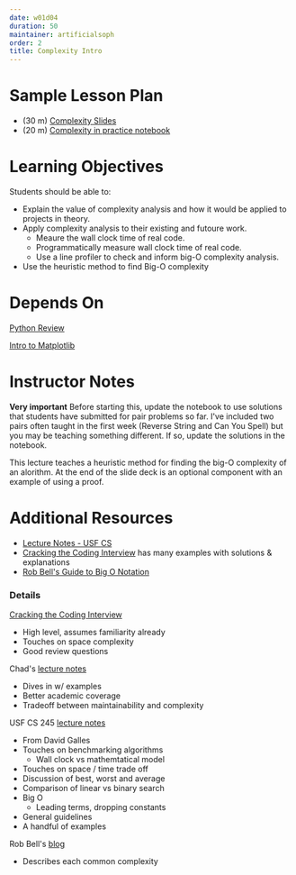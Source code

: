 ```yaml
---
date: w01d04
duration: 50
maintainer: artificialsoph
order: 2
title: Complexity Intro
---
```


# Sample Lesson Plan

- (30 m) [Complexity Slides](Complexity.pptx)
- (20 m) [Complexity in practice notebook](complexity-in-practice-solutions.ipynb)

# Learning Objectives

Students should be able to:

- Explain the value of complexity analysis and how it would be applied to projects in theory.
- Apply complexity analysis to their existing and futoure work.
  - Meaure the wall clock time of real code.
  - Programmatically measure wall clock time of real code.
  - Use a line profiler to check and inform big-O complexity analysis.
- Use the heuristic method to find Big-O complexity

# Depends On

[Python Review](https://github.com/thisismetis/dscurriculum_gamma/tree/master/curriculum/project-01/python-review)

[Intro to Matplotlib](https://github.com/thisismetis/dscurriculum_gamma/tree/master/curriculum/project-01/matplotlib)

# Instructor Notes

**Very important** Before starting this, update the notebook to use solutions that students have submitted for pair problems so far. I've included two pairs often taught in the first week (Reverse String and Can You Spell) but you may be teaching something different. If so, update the solutions in the notebook.

This lecture teaches a heuristic method for finding the big-O complexity of an alorithm. At the end of the slide deck is an optional component with an example of using a proof.

# Additional Resources
 - [Lecture Notes - USF CS](https://www.cs.usfca.edu/~galles/cs245/lecture/lecture2.pdf)
 - [Cracking the Coding Interview](https://www.amazon.com/Cracking-Coding-Interview-Programming-Questions/dp/0984782850) has many examples with solutions & explanations
 - [Rob Bell's Guide to Big O Notation](https://rob-bell.net/2009/06/a-beginners-guide-to-big-o-notation/)

### Details

[Cracking the Coding Interview](https://www.amazon.com/Cracking-Coding-Interview-Programming-Questions/dp/0984782850)

 - High level, assumes familiarity already
 - Touches on space complexity
 - Good review questions

Chad's [lecture notes](https://github.com/thisismetis/dscurriculum_beta/blob/master/class_lectures/week01-benson/02-git_viz/Introduction_to_complexity.ipynb)

 - Dives in w/ examples
 - Better academic coverage
 - Tradeoff between maintainability and complexity

USF CS 245 [lecture notes](https://www.cs.usfca.edu/~galles/cs245/lecture/lecture2.pdf)

 - From David Galles
 - Touches on benchmarking algorithms
   - Wall clock vs mathemtatical model
 - Touches on space / time trade off
 - Discussion of best, worst and average
 - Comparison of linear vs binary search
 - Big O
   - Leading terms, dropping constants
 - General guidelines
 - A handful of examples

Rob Bell's [blog](https://rob-bell.net/2009/06/a-beginners-guide-to-big-o-notation/)

 - Describes each common complexity